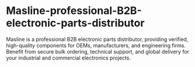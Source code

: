 # Masline-professional-B2B-electronic-parts-distributor
Masline is a professional B2B electronic parts distributor, providing verified, high-quality components for OEMs, manufacturers, and engineering firms. Benefit from secure bulk ordering, technical support, and global delivery for your industrial and commercial electronics projects.
